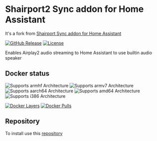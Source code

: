 # Shairport2 Sync addon for Home Assistant

It's a fork from [Shairport Sync addon for Home Assistant](https://github.com/v3rm0n/addon-shairport-sync)

[![GitHub Release][releases-shield]][releases]
[![License][license-shield]](LICENSE)

Enables Airplay2 audio streaming to Home Assistant to use builtin audio speaker

## Docker status

![Supports armhf Architecture][armhf-shield]
![Supports armv7 Architecture][armv7-shield]
![Supports aarch64 Architecture][aarch64-shield]
![Supports amd64 Architecture][amd64-shield]
![Supports i386 Architecture][i386-shield]

[![Docker Layers][layers-shield]][microbadger]
[![Docker Pulls][pulls-shield]][dockerhub]

## Repository

To install use this [repository](https://github.com/v3rm0n/hassio)

[aarch64-shield]: https://img.shields.io/badge/architecture-aarch64-blue.svg
[armhf-shield]: https://img.shields.io/badge/architecture-armhf-blue.svg
[armv7-shield]: https://img.shields.io/badge/architecture-armv7-blue.svg
[amd64-shield]: https://img.shields.io/badge/architecture-amd64-blue.svg
[i386-shield]: https://img.shields.io/badge/architecture-i386-blue.svg
[license-shield]: https://img.shields.io/github/license/v3rm0n/addon-shairport-sync.svg
[dockerhub]: https://hub.docker.com/r/maidok/shairport-sync
[layers-shield]: https://images.microbadger.com/badges/image/maidok/shairport-sync.svg
[microbadger]: https://microbadger.com/images/maidok/shairport-sync
[pulls-shield]: https://img.shields.io/docker/pulls/maidok/shairport-sync.svg
[version-shield]: https://images.microbadger.com/badges/version/maidok/shairport-sync.svg
[releases-shield]: https://img.shields.io/github/release/v3rm0n/addon-shairport-sync.svg
[releases]: https://github.com/v3rm0n/addon-shairport-sync/releases
